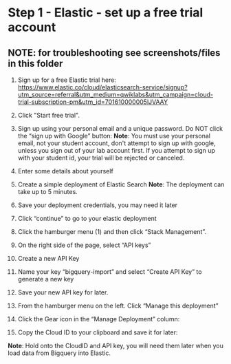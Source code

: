 # Step 1 - Elastic - set up a free trial account 

## **NOTE: for troubleshooting see screenshots/files in this folder**

  1. Sign up for a free Elastic trial here: https://www.elastic.co/cloud/elasticsearch-service/signup?utm_source=referral&utm_medium=qwiklabs&utm_campaign=cloud-trial-subscription-pm&utm_id=701610000005lJVAAY
  
  2.  Click "Start free trial".

  3. Sign up using your personal email and a unique password.  Do NOT click the “sign up with Google” button:
  **Note**: You must use your personal email, not your student account, don't attempt to sign up with google, unless you sign out of your lab account first. If you attempt to sign up with your student id, your trial will be rejected or canceled.

  5. Enter some details about yourself

  6. Create a simple deployment of Elastic Search
  **Note**: The deployment can take up to 5 minutes. 

  7. Save your deployment credentials, you may need it later 

  8. Click “continue” to go to your elastic deployment

  9. Click the hamburger menu (1) and then click “Stack Management”. 

  10. On the right side of the page, select “API keys”  

  11. Create a new API Key

  12. Name your key “bigquery-import” and select “Create API Key” to generate a new key

  13. Save your new API key for later.

  14. From the hamburger menu on the left. Click “Manage this deployment”

  15. Click the Gear icon in the “Manage Deployment” column:

  16. Copy the Cloud ID to your clipboard and save it for later:

  **Note**: Hold onto the CloudID and API key, you will need them  later when you load data from Bigquery into Elastic.

  
